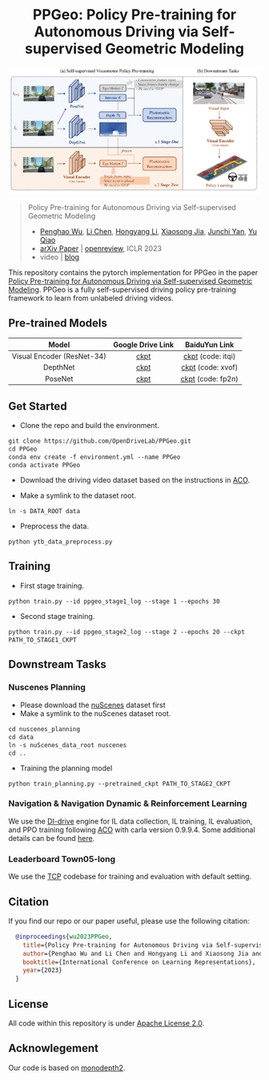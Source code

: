 <div align="center">   
  
# PPGeo: Policy Pre-training for Autonomous Driving via Self-supervised Geometric Modeling
</div>

![teaser](assets/teaser.png)

> Policy Pre-training for Autonomous Driving via Self-supervised Geometric Modeling 
>
> - [Penghao Wu](https://scholar.google.com/citations?user=9mssd5EAAAAJ&hl=en), [Li Chen](https://scholar.google.com/citations?user=ulZxvY0AAAAJ&hl=en&authuser=1), [Hongyang Li](https://lihongyang.info/), [Xiaosong Jia](https://jiaxiaosong1002.github.io/), [Junchi Yan](https://thinklab.sjtu.edu.cn/), [Yu Qiao](http://mmlab.siat.ac.cn/yuqiao/)
> - [arXiv Paper](https://arxiv.org/abs/2301.01006) | [openreview](https://openreview.net/forum?id=X5SUR7g2vVw), ICLR 2023
> - video | [blog](https://zhuanlan.zhihu.com/p/601456429)

This repository contains the pytorch implementation for PPGeo in the paper [Policy Pre-training for Autonomous Driving via Self-supervised Geometric Modeling](https://arxiv.org/abs/2301.01006). PPGeo is a fully self-supervised driving policy pre-training framework to learn from unlabeled driving videos.

## Pre-trained Models

<!---
| [Visual Encoder (ResNet-34)](https://drive.google.com/file/d/1GAeLgT3Bd_koN9bRPDU1ksMpMlWfGXbE/view?usp=sharing) | [DepthNet](https://drive.google.com/file/d/1bzRVs97KbPtfXE-1Iwe60bUD4i0JXxhh/view?usp=sharing) | [PoseNet](https://drive.google.com/file/d/1sDeuJIvfC01NFyuLFyPI3-yihQRsmLY_/view?usp=sharing) |
|:--------------:|:--------:|:-------:|
--->

| Model | Google Drive Link | BaiduYun Link |
|:--------------:|:--------:|:--------:|
| Visual Encoder (ResNet-34) | [ckpt](https://drive.google.com/file/d/1GAeLgT3Bd_koN9bRPDU1ksMpMlWfGXbE/view?usp=sharing) |  [ckpt](https://pan.baidu.com/s/1Fk4czTk68d4nXFcwoqTvqg) (code: itqi) | 
| DepthNet | [ckpt](https://drive.google.com/file/d/1bzRVs97KbPtfXE-1Iwe60bUD4i0JXxhh/view?usp=sharing) | [ckpt](https://pan.baidu.com/s/17bWzWhYb9Iofr_4vX6MByw) (code: xvof)
| PoseNet | [ckpt](https://drive.google.com/file/d/1sDeuJIvfC01NFyuLFyPI3-yihQRsmLY_/view?usp=sharing) | [ckpt](https://pan.baidu.com/s/1R2JBweG-PwX5fJ55WGvLBg) (code: fp2n) |


## Get Started

- Clone the repo and build the environment.

```
git clone https://github.com/OpenDriveLab/PPGeo.git
cd PPGeo
conda env create -f environment.yml --name PPGeo
conda activate PPGeo
```

- Download the driving video dataset based on the instructions in [ACO](https://github.com/metadriverse/ACO).

- Make a symlink to the dataset root.

```
ln -s DATA_ROOT data
```

- Preprocess the data.

```
python ytb_data_preprocess.py
```

## Training

- First stage training.

```
python train.py --id ppgeo_stage1_log --stage 1 --epochs 30
```

- Second stage training.

```
python train.py --id ppgeo_stage2_log --stage 2 --epochs 20 --ckpt PATH_TO_STAGE1_CKPT
```

## Downstream Tasks

### Nuscenes Planning
- Please download the [nuScenes](https://www.nuscenes.org/) dataset first
- Make a symlink to the nuScenes dataset root.
```
cd nuscenes_planning
cd data
ln -s nuScenes_data_root nuscenes
cd ..
```
- Training the planning model
```
python train_planning.py --pretrained_ckpt PATH_TO_STAGE2_CKPT
```
### Navigation & Navigation Dynamic & Reinforcement Learning
We use the [DI-drive](https://github.com/opendilab/DI-drive) engine for IL data collection, IL training, IL evaluation, and PPO training following [ACO](https://github.com/metadriverse/ACO) with carla version 0.9.9.4. Some additional details can be found [here](https://github.com/metadriverse/ACO/issues/1#issuecomment-1210088428).
### 

### Leaderboard Town05-long
We use the [TCP](https://github.com/OpenPerceptionX/TCP) codebase for training and evaluation with default setting. 

## Citation

If you find our repo or our paper useful, please use the following citation:

```bibtex
  @inproceedings{wu2023PPGeo,
    title={Policy Pre-training for Autonomous Driving via Self-supervised Geometric Modeling},
    author={Penghao Wu and Li Chen and Hongyang Li and Xiaosong Jia and Junchi Yan and Yu Qiao},
    booktitle={International Conference on Learning Representations},
    year={2023}
  }
```

## License
All code within this repository is under [Apache License 2.0](https://www.apache.org/licenses/LICENSE-2.0).

## Acknowlegement
Our code is based on [monodepth2](https://github.com/nianticlabs/monodepth2).

